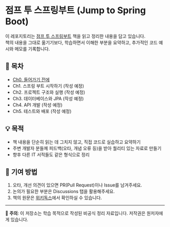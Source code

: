 # 점프 투 스프링부트 (Jump to Spring Boot)

이 레포지토리는 [점프 투 스프링부트](https://wikidocs.net/book/7601) 책을 읽고 정리한 내용을 담고 있습니다.  
책의 내용을 그대로 옮기기보다, 학습하면서 이해한 부분을 요약하고, 추가적인 코드 예시와 메모를 기록합니다.  

## 📖 목차
- [Ch0. 들어가기 전에](notes/ch00-preface.md)
- Ch1. 스프링 부트 시작하기 (작성 예정)
- Ch2. 프로젝트 구조와 실행 (작성 예정)
- Ch3. 데이터베이스와 JPA (작성 예정)
- Ch4. API 개발 (작성 예정)
- Ch5. 테스트와 배포 (작성 예정)

## 💡 목적
- 책 내용을 단순히 읽는 데 그치지 않고, 직접 코드로 실습하고 요약하기
- 주변 개발자 분들께 피드백(오타, 개념 오류 등)을 받아 퀄리티 있는 자료로 만들기
- 향후 다른 IT 서적들도 같은 형식으로 정리

## 🤝 기여 방법
1. 오타, 개선 의견이 있으면 PR(Pull Request)이나 Issue를 남겨주세요.
2. 논의가 필요한 부분은 Discussions 탭을 활용해주세요.
3. 책의 원문은 [위키독스](https://wikidocs.net/book/7601)에서 확인하실 수 있습니다.

---

📌 **주의**: 이 저장소는 학습 목적으로 작성된 비공식 정리 자료입니다. 저작권은 원저자에게 있습니다.
